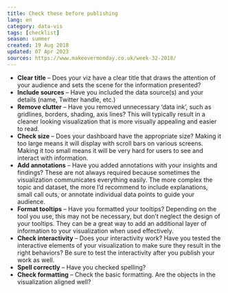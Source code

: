 ```yaml
---
title: Check these before publishing
lang: en
category: data-vis
tags: [checklist]
season: summer
created: 19 Aug 2018
updated: 07 Apr 2023
sources: https://www.makeovermonday.co.uk/week-32-2018/
---
```


- **Clear title** – Does your viz have a clear title that draws the attention of your audience and sets the scene for the information presented?
- **Include sources** – Have you included the data source(s) and your details (name, Twitter handle, etc.)
- **Remove clutter** – Have you removed unnecessary ‘data ink’, such as gridlines, borders, shading, axis lines? This will typically result in a cleaner looking visualization that is more visually appealing and easier to read.
- **Check size** – Does your dashboard have the appropriate size? Making it too large means it will display with scroll bars on various screens. Making it too small means it will be very hard for users to see and interact with information.
- **Add annotations** – Have you added annotations with your insights and findings? These are not always required because sometimes the visualization communicates everything easily. The more complex the topic and dataset, the more I’d recommend to include explanations, small call outs, or annotate individual data points to guide your audience.
- **Format tooltips** – Have you formatted your tooltips? Depending on the tool you use, this may not be necessary, but don’t neglect the design of your tooltips. They can be a great way to add an additional layer of information to your visualization when used effectively.
- **Check interactivity** – Does your interactivity work? Have you tested the interactive elements of your visualization to make sure they result in the right behaviors? Be sure to test the interactivity after you publish your work as well.
- **Spell correctly** – Have you checked spelling?
- **Check formatting** – Check the basic formatting. Are the objects in the visualization aligned well?